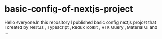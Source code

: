 # basic-config-of-nextjs-project

Hello everyone.In this repository I published basic config nextjs projcet that I created by NextJs , Typescript , ReduxToolkit , RTK Query , Material Ui and ...
